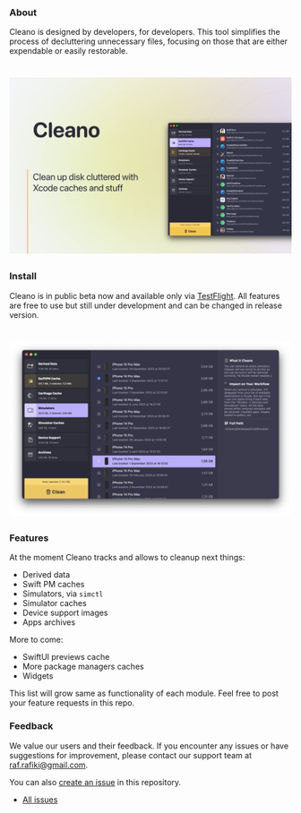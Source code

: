 ### About
Cleano is designed by developers, for developers. This tool simplifies the process of decluttering unnecessary files, focusing on those that are either expendable or easily restorable.

# ![Cleaner](https://github.com/deszip/Cleaner-Tracker/raw/main/scr-1.png)

### Install
Cleano is in public beta now and available only via [TestFlight](https://testflight.apple.com/join/2rV85hKb).
All features are free to use but still under development and can be changed in release version.

# ![Cleaner](https://github.com/deszip/Cleaner-Tracker/raw/main/scr-2.png)

### Features
At the moment Cleano tracks and allows to cleanup next things:
- Derived data
- Swift PM caches
- Simulators, via `simctl`
- Simulator caches
- Device support images
- Apps archives

More to come:
- SwiftUI previews cache
- More package managers caches
- Widgets

This list will grow same as functionality of each module. Feel free to post your feature requests in this repo.

### Feedback
We value our users and their feedback. If you encounter any issues or have suggestions for improvement, please contact our support team at [raf.rafiki@gmail.com](mailto:raf.rafiki@gmail.com).

You can also [create an issue](https://github.com/deszip/Cleaner-Tracker/issues/new) in this repository.

* [All issues](https://github.com/deszip/Cleaner-Tracker/issues)
